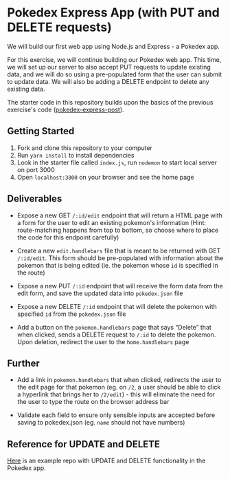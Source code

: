 # Pokedex Express App (with PUT and DELETE requests)

We will build our first web app using Node.js and Express - a Pokedex app.

For this exercise, we will continue building our Pokedex web app. This time, we will set up our server to also accept PUT requests to update existing data, and we will do so using a pre-populated form that the user can submit to update data. We will also be adding a DELETE endpoint to delete any existing data.

The starter code in this repository builds upon the basics of the previous exercise's code ([pokedex-express-post](https://github.com/wdi-sg/pokedex-express-post)).

## Getting Started

1.  Fork and clone this repository to your computer
2.  Run `yarn install` to install dependencies
3.  Look in the starter file called `index.js`, run `nodemon` to start local server on port 3000
4.  Open `localhost:3000` on your browser and see the home page

## Deliverables

* Expose a new GET `/:id/edit` endpoint that will return a HTML page with a form for the user to edit an existing pokemon's information (Hint: route-matching happens from top to bottom, so choose where to place the code for this endpoint carefully)

* Create a new `edit.handlebars` file that is meant to be returned with GET `/:id/edit`. This form should be pre-populated with information about the pokemon that is being edited (ie. the pokemon whose `id` is specified in the route)

* Expose a new PUT `/:id` endpoint that will receive the form data from the edit form, and save the updated data into `pokedex.json` file

* Expose a new DELETE `/:id` endpoint that will delete the pokemon with specified `id` from the `pokedex.json` file

* Add a button on the `pokemon.handlebars` page that says “Delete” that when clicked, sends a DELETE request to `/:id` to delete the pokemon. Upon deletion, redirect the user to the `home.handlebars` page

## Further

* Add a link in `pokemon.handlebars` that when clicked, redirects the user to the edit page for that pokemon (eg. on `/2`, a user should be able to click a hyperlink that brings her to `/2/edit`) - this will eliminate the need for the user to type the route on the browser address bar

* Validate each field to ensure only sensible inputs are accepted before saving to pokedex.json (eg. `name` should not have numbers)

## Reference for UPDATE and DELETE

[Here](https://github.com/wdi-sg/express-reference/tree/update) is an example repo with UPDATE and DELETE functionality in the Pokedex app.
